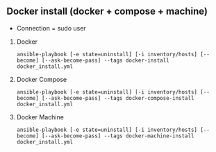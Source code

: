Docker install (docker + compose + machine)
-------------------------------------------
  - Connection = sudo user

1. Docker

	`ansible-playbook [-e state=uninstall] [-i inventory/hosts] [--become] [--ask-become-pass] --tags docker-install docker_install.yml`

2. Docker Compose

	`ansible-playbook [-e state=uninstall] [-i inventory/hosts] [--become] [--ask-become-pass] --tags docker-compose-install docker_install.yml`

2. Docker Machine

	`ansible-playbook [-e state=uninstall] [-i inventory/hosts] [--become] [--ask-become-pass] --tags docker-machine-install docker_install.yml`
